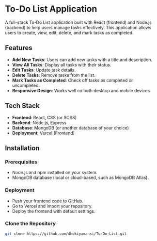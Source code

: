 # To-Do List Application

A full-stack To-Do List application built with React (frontend) and Node.js (backend) to help users manage tasks effectively. This application allows users to create, view, edit, delete, and mark tasks as completed.

## Features

- **Add New Tasks**: Users can add new tasks with a title and description.
- **View All Tasks**: Display all tasks with their status.
- **Edit Tasks**: Update task details.
- **Delete Tasks**: Remove tasks from the list.
- **Mark Tasks as Completed**: Check off tasks as completed or uncompleted.
- **Responsive Design**: Works well on both desktop and mobile devices.

## Tech Stack

- **Frontend**: React, CSS (or SCSS)
- **Backend**: Node.js, Express
- **Database**: MongoDB (or another database of your choice)
- **Deployment**: Vercel (Frontend)

## Installation

### Prerequisites

- Node.js and npm installed on your system.
- MongoDB database (local or cloud-based, such as MongoDB Atlas).

### Deployment
- Push your frontend code to GitHub.
- Go to Vercel and import your repository.
- Deploy the frontend with default settings.

### Clone the Repository
```bash
git clone https://github.com/dhokiyamansi/To-Do-List.git



